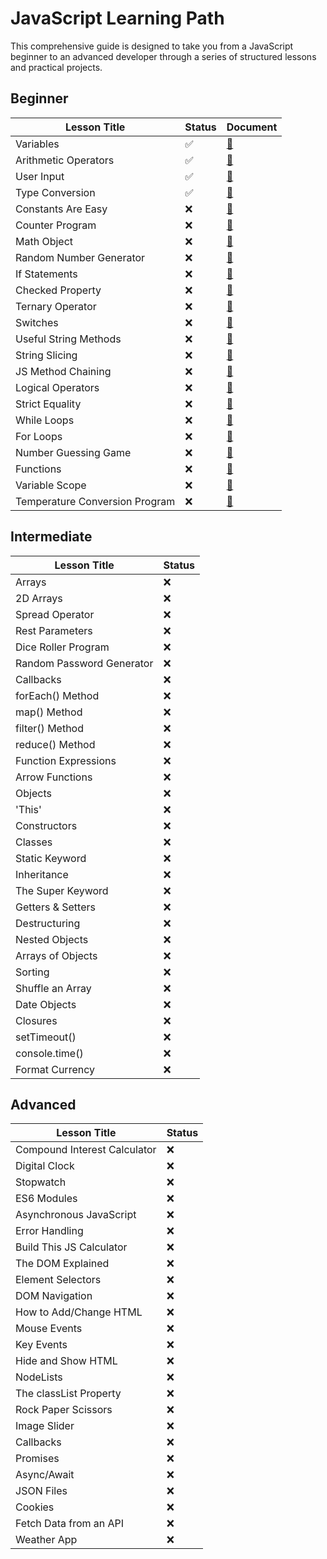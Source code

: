 # JavaScript Learning Path

This comprehensive guide is designed to take you from a JavaScript beginner to an advanced developer through a series of structured lessons and practical projects.

## Beginner

| Lesson Title                          | Status | Document                                |
|---------------------------------------|--------|------------------------------------|
| Variables                             |✅|[📄](./01_Beginner/01_variables/README.md)|
| Arithmetic Operators                  |✅|[📄](./01_Beginner/02_arithmetic-operators/README.md)|
| User Input                            |✅|[📄](./01_Beginner/03_user-input/README.md)|
| Type Conversion                       |✅|[📄](./01_Beginner/04_type-conversion/README.md)|
| Constants Are Easy                    |❌|[📄](./01_Beginner/01_variables/README.md)|
| Counter Program                       |❌|[📄](./01_Beginner/01_variables/README.md)|
| Math Object                           |❌|[📄](./01_Beginner/01_variables/README.md)|
| Random Number Generator               |❌|[📄](./01_Beginner/01_variables/README.md)|
| If Statements                         |❌|[📄](./01_Beginner/01_variables/README.md)|
| Checked Property                      |❌|[📄](./01_Beginner/01_variables/README.md)|
| Ternary Operator                      |❌|[📄](./01_Beginner/01_variables/README.md)|
| Switches                              |❌|[📄](./01_Beginner/01_variables/README.md)|
| Useful String Methods                 |❌|[📄](./01_Beginner/01_variables/README.md)|
| String Slicing                        |❌|[📄](./01_Beginner/01_variables/README.md)|
| JS Method Chaining                    |❌|[📄](./01_Beginner/01_variables/README.md)|
| Logical Operators                     |❌|[📄](./01_Beginner/01_variables/README.md)|
| Strict Equality                       |❌|[📄](./01_Beginner/01_variables/README.md)|
| While Loops                           |❌|[📄](./01_Beginner/01_variables/README.md)|
| For Loops                             |❌|[📄](./01_Beginner/01_variables/README.md)|
| Number Guessing Game                  |❌|[📄](./01_Beginner/01_variables/README.md)|
| Functions                             |❌|[📄](./01_Beginner/01_variables/README.md)|
| Variable Scope                        |❌|[📄](./01_Beginner/01_variables/README.md)|
| Temperature Conversion Program        |❌|[📄](./01_Beginner/01_variables/README.md)|

## Intermediate

| Lesson Title                           | Status |
|----------------------------------------|--------|
| Arrays                                 |❌|
| 2D Arrays                              |❌|
| Spread Operator                        |❌|
| Rest Parameters                        |❌|
| Dice Roller Program                    |❌|
| Random Password Generator              |❌|
| Callbacks                              |❌|
| forEach() Method                       |❌|
| map() Method                           |❌|
| filter() Method                        |❌|
| reduce() Method                        |❌|
| Function Expressions                   |❌|
| Arrow Functions                        |❌|
| Objects                                |❌|
| 'This'                                 |❌|
| Constructors                           |❌|
| Classes                                |❌|
| Static Keyword                         |❌|
| Inheritance                            |❌|
| The Super Keyword                      |❌|
| Getters & Setters                      |❌|
| Destructuring                          |❌|
| Nested Objects                         |❌|
| Arrays of Objects                      |❌|
| Sorting                                |❌|
| Shuffle an Array                       |❌|
| Date Objects                           |❌|
| Closures                               |❌|
| setTimeout()                           |❌|
| console.time()                         |❌|
| Format Currency                        |❌|

## Advanced

| Lesson Title                          | Status |
|---------------------------------------|--------|
| Compound Interest Calculator          |❌|
| Digital Clock                         |❌|
| Stopwatch                             |❌|
| ES6 Modules                           |❌|
| Asynchronous JavaScript               |❌|
| Error Handling                        |❌|
| Build This JS Calculator              |❌|
| The DOM Explained                     |❌|
| Element Selectors                     |❌|
| DOM Navigation                        |❌|
| How to Add/Change HTML                |❌|
| Mouse Events                          |❌|
| Key Events                            |❌|
| Hide and Show HTML                    |❌|
| NodeLists                             |❌|
| The classList Property                |❌|
| Rock Paper Scissors                   |❌|
| Image Slider                          |❌|
| Callbacks                             |❌|
| Promises                              |❌|
| Async/Await                           |❌|
| JSON Files                            |❌|
| Cookies                               |❌|
| Fetch Data from an API                |❌|
| Weather App                           |❌|
